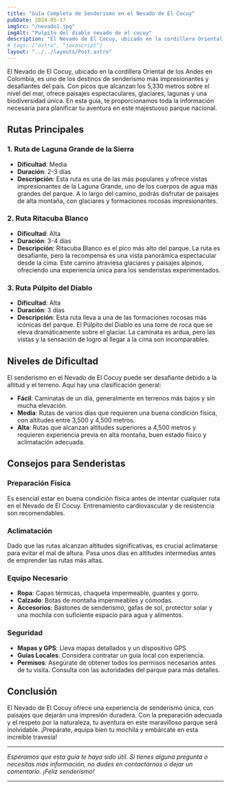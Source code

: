 ```yaml
---
title: "Guía Completa de Senderismo en el Nevado de El Cocuy"
pubDate: 2024-05-17
imgSrc: "/nevado1.jpg"
imgAlt: "Pulpito del diable nevado de el cocuy"
description: "El Nevado de El Cocuy, ubicado en la cordillera Oriental de los Andes en Colombia, es uno de los destinos de senderismo más impresionantes y desafiantes del país. Con picos que alcanzan los 5,330 metros sobre el nivel del mar, ofrece paisajes espectaculares, glaciares, lagunas y una biodiversidad única. En esta guía, te proporcionamos toda la información necesaria para planificar tu aventura en este majestuoso parque nacional."
# tags: ["astro", "javascript"]
layout: "../../layouts/Post.astro"
---
```


El Nevado de El Cocuy, ubicado en la cordillera Oriental de los Andes en Colombia, es uno de los destinos de senderismo más impresionantes y desafiantes del país. Con picos que alcanzan los 5,330 metros sobre el nivel del mar, ofrece paisajes espectaculares, glaciares, lagunas y una biodiversidad única. En esta guía, te proporcionamos toda la información necesaria para planificar tu aventura en este majestuoso parque nacional.

## Rutas Principales

### 1. **Ruta de Laguna Grande de la Sierra**

- **Dificultad**: Media
- **Duración**: 2-3 días
- **Descripción**: Esta ruta es una de las más populares y ofrece vistas impresionantes de la Laguna Grande, uno de los cuerpos de agua más grandes del parque. A lo largo del camino, podrás disfrutar de paisajes de alta montaña, con glaciares y formaciones rocosas impresionantes.

### 2. **Ruta Ritacuba Blanco**

- **Dificultad**: Alta
- **Duración**: 3-4 días
- **Descripción**: Ritacuba Blanco es el pico más alto del parque. La ruta es desafiante, pero la recompensa es una vista panorámica espectacular desde la cima. Este camino atraviesa glaciares y paisajes alpinos, ofreciendo una experiencia única para los senderistas experimentados.

### 3. **Ruta Púlpito del Diablo**

- **Dificultad**: Alta
- **Duración**: 3 días
- **Descripción**: Esta ruta lleva a una de las formaciones rocosas más icónicas del parque. El Púlpito del Diablo es una torre de roca que se eleva dramáticamente sobre el glaciar. La caminata es ardua, pero las vistas y la sensación de logro al llegar a la cima son incomparables.

## Niveles de Dificultad

El senderismo en el Nevado de El Cocuy puede ser desafiante debido a la altitud y el terreno. Aquí hay una clasificación general:

- **Fácil**: Caminatas de un día, generalmente en terrenos más bajos y sin mucha elevación.
- **Media**: Rutas de varios días que requieren una buena condición física, con altitudes entre 3,500 y 4,500 metros.
- **Alta**: Rutas que alcanzan altitudes superiores a 4,500 metros y requieren experiencia previa en alta montaña, buen estado físico y aclimatación adecuada.

## Consejos para Senderistas

### Preparación Física

Es esencial estar en buena condición física antes de intentar cualquier ruta en el Nevado de El Cocuy. Entrenamiento cardiovascular y de resistencia son recomendables.

### Aclimatación

Dado que las rutas alcanzan altitudes significativas, es crucial aclimatarse para evitar el mal de altura. Pasa unos días en altitudes intermedias antes de emprender las rutas más altas.

### Equipo Necesario

- **Ropa**: Capas térmicas, chaqueta impermeable, guantes y gorro.
- **Calzado**: Botas de montaña impermeables y cómodas.
- **Accesorios**: Bastones de senderismo, gafas de sol, protector solar y una mochila con suficiente espacio para agua y alimentos.

### Seguridad

- **Mapas y GPS**: Lleva mapas detallados y un dispositivo GPS.
- **Guías Locales**: Considera contratar un guía local con experiencia.
- **Permisos**: Asegúrate de obtener todos los permisos necesarios antes de tu visita. Consulta con las autoridades del parque para más detalles.

## Conclusión

El Nevado de El Cocuy ofrece una experiencia de senderismo única, con paisajes que dejarán una impresión duradera. Con la preparación adecuada y el respeto por la naturaleza, tu aventura en este maravilloso parque será inolvidable. ¡Prepárate, equipa bien tu mochila y embárcate en esta increíble travesía!

---

_Esperamos que esta guía te haya sido útil. Si tienes alguna pregunta o necesitas más información, no dudes en contactarnos o dejar un comentario. ¡Feliz senderismo!_

---
